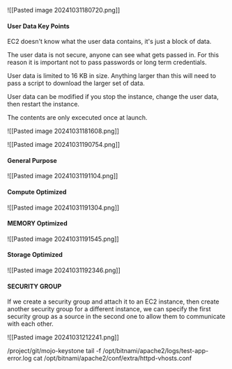 ![[Pasted image 20241031180720.png]]

#### User Data Key Points


EC2 doesn't know what the user data contains, it's just a block of data.

The user data is not secure, anyone can see what gets passed in. For this reason it is important not to pass passwords or long term credentials.

User data is limited to 16 KB in size. Anything larger than this will need to pass a script to download the larger set of data.

User data can be modified if you stop the instance, change the user data, then restart the instance.

The contents are only excecuted once at launch.

![[Pasted image 20241031181608.png]]



![[Pasted image 20241031190754.png]]

#### General Purpose

![[Pasted image 20241031191104.png]]


#### Compute Optimized

![[Pasted image 20241031191304.png]]


#### MEMORY Optimized

![[Pasted image 20241031191545.png]]


#### Storage Optimized

![[Pasted image 20241031192346.png]]




#### SECURITY GROUP

If we create a security group and attach it to an EC2 instance, then create another security group for a different instance, we can specify the first security group as a source in the second one to allow them to communicate with each other.



![[Pasted image 20241031212241.png]]



/project/git/mojo-keystone
tail -f /opt/bitnami/apache2/logs/test-app-error.log
cat /opt/bitnami/apache2/conf/extra/httpd-vhosts.conf
